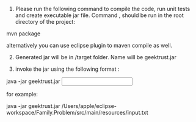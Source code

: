 1. Please run the following command to compile the code, run unit tests and create executable jar file. Command , should be run in the root directory of the project:

mvn package

alternatively you can use eclipse plugin to maven compile as well.

2. Generated jar will be in /target folder. Name will be geektrust.jar

3. invoke the jar using the following format :

java -jar geektrust.jar <input file full path>


for example: 

java -jar geektrust.jar /Users/apple/eclipse-workspace/Family.Problem/src/main/resources/input.txt

